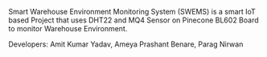 Smart Warehouse Environment Monitoring System (SWEMS) is a smart IoT based Project that uses DHT22 and MQ4 Sensor on Pinecone BL602 Board to monitor Warehouse Environment.

Developers:
Amit Kumar Yadav,
Ameya Prashant Benare,
Parag Nirwan
